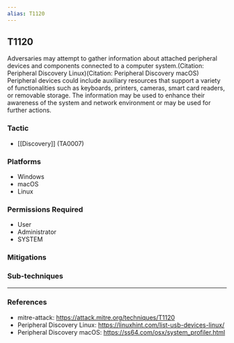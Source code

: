 ```yaml
---
alias: T1120
---
```


## T1120

Adversaries may attempt to gather information about attached peripheral devices and components connected to a computer system.(Citation: Peripheral Discovery Linux)(Citation: Peripheral Discovery macOS) Peripheral devices could include auxiliary resources that support a variety of functionalities such as keyboards, printers, cameras, smart card readers, or removable storage. The information may be used to enhance their awareness of the system and network environment or may be used for further actions.


### Tactic
- [[Discovery]] (TA0007)

### Platforms
- Windows
- macOS
- Linux

### Permissions Required
- User
- Administrator
- SYSTEM

### Mitigations

### Sub-techniques


---
### References

- mitre-attack: https://attack.mitre.org/techniques/T1120
- Peripheral Discovery Linux: https://linuxhint.com/list-usb-devices-linux/
- Peripheral Discovery macOS: https://ss64.com/osx/system_profiler.html
